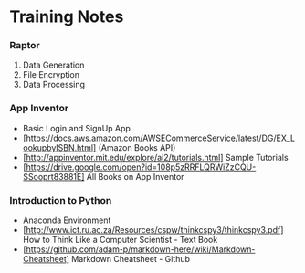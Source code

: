 # Training Notes

### Raptor 
1.  Data Generation
2.  File Encryption
3.  Data Processing

### App Inventor
* Basic Login and SignUp App
* [https://docs.aws.amazon.com/AWSECommerceService/latest/DG/EX_LookupbyISBN.html] (Amazon Books API)
* [http://appinventor.mit.edu/explore/ai2/tutorials.html] Sample Tutorials
* [https://drive.google.com/open?id=108p5zRRFLQRWiZzCQU-SSooprt83881E] All Books on App Inventor



### Introduction to Python
* Anaconda Environment
* [http://www.ict.ru.ac.za/Resources/cspw/thinkcspy3/thinkcspy3.pdf] How to Think Like a Computer Scientist - Text Book
* [https://github.com/adam-p/markdown-here/wiki/Markdown-Cheatsheet] Markdown Cheatsheet - Github

